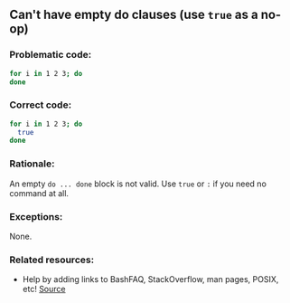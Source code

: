 ## Can't have empty do clauses (use `true` as a no-op)

### Problematic code:

```sh
for i in 1 2 3; do
done
```

### Correct code:

```sh
for i in 1 2 3; do
  true
done
```

### Rationale:

An empty `do ... done` block is not valid.
Use `true` or `:` if you need no command at all.

### Exceptions:

None.

### Related resources:

* Help by adding links to BashFAQ, StackOverflow, man pages, POSIX, etc!
[Source](https://github.com/koalaman/shellcheck/wiki/SC1060)

